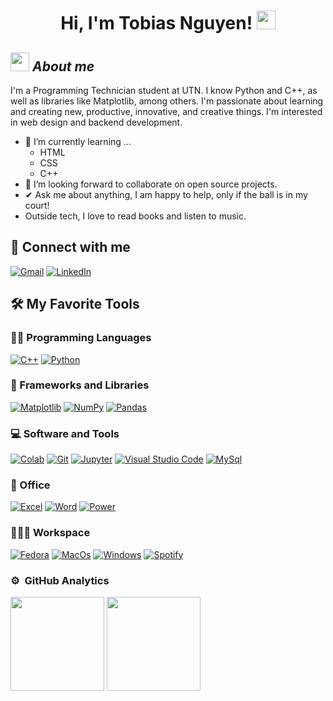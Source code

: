 <h1 align="center">
Hi, I'm Tobias Nguyen!
	<a href="https://github.com/HainZukk" target="_self">
		<img src="https://media.giphy.com/media/hvRJCLFzcasrR4ia7z/giphy.gif" width="30">
	</a>

## <img src="https://media.giphy.com/media/ObNTw8Uzwy6KQ/giphy.gif" width="30px">&nbsp;***About me***

I'm a Programming Technician student at UTN. I know Python and C++, as well as libraries like Matplotlib, among others. I'm passionate about learning and creating new, productive, innovative, and creative things.
I'm interested in web design and backend development.
- 🌱 I’m currently learning ...
  - HTML
  - CSS
  - C++
- 👯 I’m looking forward to collaborate on open source projects.
- ✔ Ask me about anything, I am happy to help, only if the ball is in my court!<br>
- Outside tech, I love to read books and listen to music.


 ## 🤝 Connect with me
<p align="left">
	<a href="dinoliu570@gmail.com"><img img src="https://img.shields.io/badge/Gmail-D14836?style=for-the-badge&logo=gmail&logoColor=white" alt="Gmail"/></a>
	<a href="https://www.linkedin.com/in/tobias-marcelo-nguyen-61496521b/"><img src="https://img.shields.io/badge/linkedin-%230077B5.svg?style=for-the-badge&logo=linkedin&logoColor=white" alt="LinkedIn"/></a>
</p>

## 🛠️ My Favorite Tools

### 👨‍💻 Programming Languages

<p>
    <a href="https://github.com/HainZukk"><img alt="C++" src="https://img.shields.io/badge/c++-%2300599C.svg?style=for-the-badge&logo=c%2B%2B&logoColor=white"></a>
    <a href="https://github.com/HainZukk"><img alt="Python" src="https://img.shields.io/badge/python-3670A0?style=for-the-badge&logo=python&logoColor=ffdd54"></a>
</p>

### 🧰 Frameworks and Libraries

<p>
    <a href="https://github.com/HainZukk"><img alt="Matplotlib" src="https://img.shields.io/badge/Matplotlib-%23ffffff.svg?style=for-the-badge&logo=Matplotlib&logoColor=black"></a>
    <a href="https://github.com/HainZukk"><img alt="NumPy" src="https://img.shields.io/badge/numpy-%23013243.svg?style=for-the-badge&logo=numpy&logoColor=white"></a>
    <a href="https://github.com/HainZukk"><img alt="Pandas" src="https://img.shields.io/badge/pandas-%23150458.svg?style=for-the-badge&logo=pandas&logoColor=white"></a>
</p>

### 💻 Software and Tools

<p>
    <a href="https://github.com/HainZukk"><img alt="Colab" src="https://img.shields.io/badge/Google%20Colab-%23F9A825.svg?style=for-the-badge&logo=googlecolab&logoColor=white"></a>
    <a href="https://github.com/HainZukk"><img alt="Git" src="https://img.shields.io/badge/git-%23F05033.svg?style=for-the-badge&logo=git&logoColor=white"></a>
    <a href="https://github.com/HainZukk"><img alt="Jupyter" src="https://img.shields.io/badge/jupyter-%23FA0F00.svg?style=for-the-badge&logo=jupyter&logoColor=white"></a>
    <a href="https://github.com/HainZukk"><img alt="Visual Studio Code" src="https://img.shields.io/badge/Visual%20Studio%20Code-0078d7.svg?style=for-the-badge&logo=visual-studio-code&logoColor=white"></a>
		<a href="https://github.com/HainZukk"><img alt="MySql" src="https://img.shields.io/badge/mysql-4479A1.svg?style=for-the-badge&logo=mysql&logoColor=white"></a>

</p>

### 🏢 Office
<p>
    <a href="https://github.com/HainZukk"><img alt="Excel" src="https://img.shields.io/badge/Microsoft_Excel-217346?style=for-the-badge&logo=microsoft-excel&logoColor=white"></a>
    <a href="https://github.com/HainZukk"><img alt="Word" src="https://img.shields.io/badge/Microsoft_Word-2B579A?style=for-the-badge&logo=microsoft-word&logoColor=white"></a>
    <a href="https://github.com/HainZukk"><img alt="Power" src="https://img.shields.io/badge/Microsoft_PowerPoint-B7472A?style=for-the-badge&logo=microsoft-powerpoint&logoColor=white"></a>
</p>

### 👨🏽‍💻 Workspace
<p>
    <a href="https://github.com/HainZukk"><img alt="Fedora" src="https://img.shields.io/badge/Fedora-294172?style=for-the-badge&logo=fedora&logoColor=white"></a>
    <a href="https://github.com/HainZukk"><img alt="MacOs" src="https://img.shields.io/badge/mac%20os-000000?style=for-the-badge&logo=macos&logoColor=F0F0F0"></a>
    <a href="https://github.com/HainZukk"><img alt="Windows" src="https://img.shields.io/badge/Windows-0078D6?style=for-the-badge&logo=windows&logoColor=white"></a>
    <a href="https://github.com/HainZukk"><img alt="Spotify" src="https://img.shields.io/badge/Spotify-1ED760?style=for-the-badge&logo=spotify&logoColor=white"></a>
</p>

### ⚙️ &nbsp;GitHub Analytics

<p align= "left">
  <img height= "150" src="https://github-readme-stats.vercel.app/api?username=HainZukk&theme=react&show_icons=true&include_all_commits=true" />
  <img height= "150" src="https://github-readme-stats.vercel.app/api/top-langs/?username=HainZukk&theme=react&layout=compact" />
</p>



